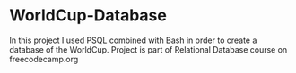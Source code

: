 # WorldCup-Database
In this project I used PSQL combined with Bash in order to create a database of the WorldCup.
Project is part of Relational Database course on freecodecamp.org
